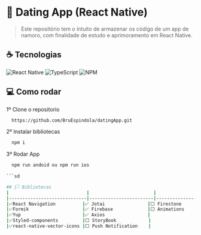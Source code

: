 # 🚧 Dating App (React Native)


> Este repositório tem o intuito de armazenar os código de um app de namoro, com finalidade de estudo e aprimoramento em React Native.


## ☕ Tecnologias

![React Native](https://img.shields.io/badge/React_Native-20232A?style=for-the-badge&logo=react&logoColor=61DAFB)
![TypeScript](https://img.shields.io/badge/TypeScript-F7DF1E?style=for-the-badge&logo=typescript&logoColor=black)
![NPM](https://img.shields.io/badge/npm-CB3837?style=for-the-badge&logo=npm&logoColor=white)


## 💻 Como rodar

1º Clone o repositorio
```bash
  https://github.com/BruEspindola/datingApp.git
```
2º Instalar bibliotecas
```bash
  npm i
```
3º Rodar App
```bash    
  npm run andoid ou npm run ios
  
```sd

## 🏳️ Bibliotecas
|                             |                        |                       |
|-----------------------------|------------------------|-----------------------|
|✅React Navigation          |✅ Jotai                |⬜ Firestone           | 
|✅Formik                    |✅ Firebase             |⬜ Animations          | 
|✅Yup                       |✅ Axios                |                       |
|✅Styled-components         |⬜ StoryBook            |                       |
|✅react-native-vector-icons |⬜ Push Notification    |                       |


 




